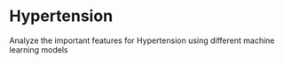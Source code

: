 # Hypertension
Analyze the important features for Hypertension using different machine learning models
